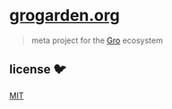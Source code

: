 # [grogarden.org](https://grogarden.org)

> meta project for the [Gro](https://github.com/feltcoop/gro) ecosystem

## license 🐦

[MIT](LICENSE)
